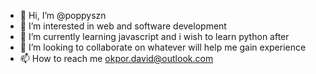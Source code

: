 - 👋 Hi, I’m @poppyszn
- 👀 I’m interested in web and software development
- 🌱 I’m currently learning javascript and i wish to learn python after
- 💞️ I’m looking to collaborate on whatever will help me gain experience
- 📫 How to reach me okpor.david@outlook.com

<!---
poppyszn/poppyszn is a ✨ special ✨ repository because its `README.md` (this file) appears on your GitHub profile.
You can click the Preview link to take a look at your changes.
--->
